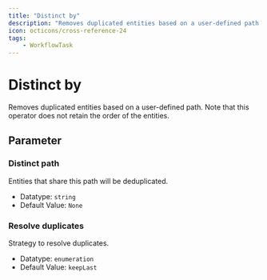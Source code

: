 ```yaml
---
title: "Distinct by"
description: "Removes duplicated entities based on a user-defined path. Note that this operator does not retain the order of the entities."
icon: octicons/cross-reference-24
tags: 
    - WorkflowTask
---
```

# Distinct by
<!-- This file was generated - DO NOT CHANGE IT MANUALLY -->



Removes duplicated entities based on a user-defined path. Note that this operator does not retain the order of the entities.

## Parameter

### Distinct path

Entities that share this path will be deduplicated.

- Datatype: `string`
- Default Value: `None`



### Resolve duplicates

Strategy to resolve duplicates.

- Datatype: `enumeration`
- Default Value: `keepLast`



